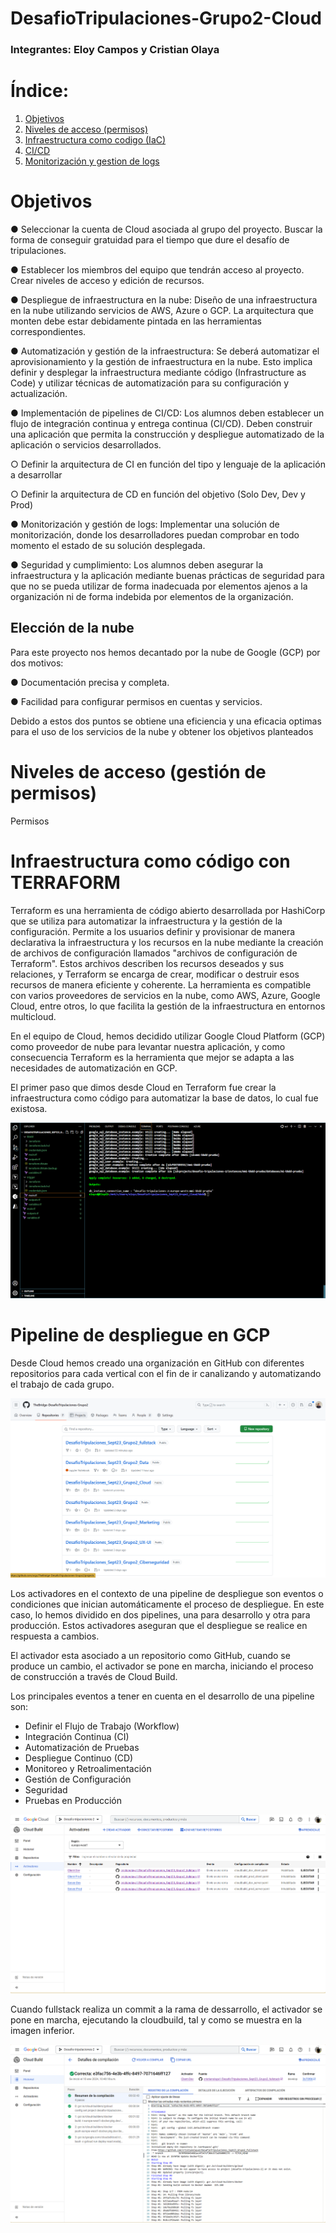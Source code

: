 # DesafioTripulaciones-Grupo2-Cloud
### Integrantes: Eloy Campos y Cristian Olaya

# Índice:

<ol>
  <li><a href="#objetivos"> Objetivos </a></li>
  <li><a href="#permisos"> Niveles de acceso (permisos) </a></li>
  <li><a href="#iac">Infraestructura como codigo (IaC) </a></li>
  <li><a href="#cicd"> CI/CD </a></li>
  <li><a href="#monitorizacion"> Monitorización y gestion de logs </a></li>
</ol>

<a id="objetivos"></a>

# Objetivos

● Seleccionar la cuenta de Cloud asociada al grupo del proyecto. Buscar la forma de conseguir gratuidad para el tiempo que 
dure el desafío de tripulaciones.

● Establecer los miembros del equipo que tendrán acceso al proyecto. Crear niveles de acceso y edición de recursos. 

● Despliegue de infraestructura en la nube: Diseño de una infraestructura en la nube utilizando servicios de AWS, Azure o GCP. 
La arquitectura que monten debe estar debidamente pintada en las herramientas correspondientes. 

● Automatización y gestión de la infraestructura: Se deberá automatizar el aprovisionamiento y la gestión de infraestructura en 
la nube. Esto implica definir y desplegar la infraestructura mediante código (Infrastructure as Code) y utilizar técnicas de 
automatización para su configuración y actualización.

● Implementación de pipelines de CI/CD: Los alumnos deben establecer un flujo de integración continua y entrega continua 
(CI/CD). Deben construir una aplicación que permita la construcción y despliegue automatizado de la aplicación o servicios 
desarrollados. 

○ Definir la arquitectura de CI en función del tipo y lenguaje de la aplicación a desarrollar

○ Definir la arquitectura de CD en función del objetivo (Solo Dev, Dev y Prod)

● Monitorización y gestión de logs: Implementar una solución de monitorización, donde los desarrolladores puedan comprobar 
en todo momento el estado de su solución desplegada. 

● Seguridad y cumplimiento: Los alumnos deben asegurar la infraestructura y la aplicación mediante buenas prácticas de 
seguridad para que no se pueda utilizar de forma inadecuada por elementos ajenos a la organización ni de forma indebida por 
elementos de la organización. 

## Elección de la nube

Para este proyecto nos hemos decantado por la nube de Google (GCP) por dos motivos:

● Documentación precisa y completa.

● Facilidad para configurar permisos en cuentas y servicios.

Debido a estos dos puntos se obtiene una eficiencia y una eficacia optimas para el uso de los servicios de la nube y obtener los objetivos planteados

<a id="permisos"></a>

# Niveles de acceso (gestión de permisos)

Permisos

<a id="iac"></a>

# Infraestructura como código con TERRAFORM

Terraform es una herramienta de código abierto desarrollada por HashiCorp que se utiliza para automatizar la infraestructura y la gestión de la configuración. Permite a los usuarios definir y provisionar de manera declarativa la infraestructura y los recursos en la nube mediante la creación de archivos de configuración llamados "archivos de configuración de Terraform". Estos archivos describen los recursos deseados y sus relaciones, y Terraform se encarga de crear, modificar o destruir esos recursos de manera eficiente y coherente. La herramienta es compatible con varios proveedores de servicios en la nube, como AWS, Azure, Google Cloud, entre otros, lo que facilita la gestión de la infraestructura en entornos multicloud.

En el equipo de Cloud, hemos decidido utilizar Google Cloud Platform (GCP) como proveedor de nube para levantar nuestra aplicación, y como consecuencia Terraform es la herramienta que mejor se adapta a las necesidades de automatización en GCP.

El primer paso que dimos desde Cloud en Terraform fue crear la infraestructura como código para automatizar la base de datos, lo cual fue existosa.

![Alt text](img/imagen4.png)

<a id="cicd"></a>

# Pipeline de despliegue en GCP

Desde Cloud hemos creado una organización en GitHub con diferentes repositorios para cada vertical con el fin de ir canalizando y automatizando el trabajo de cada grupo.

![Alt text](img/imagen1.png)

Los activadores en el contexto de una pipeline de despliegue son eventos o condiciones que inician automáticamente el proceso de despliegue. En este caso, lo hemos dividido en dos pipelines, una para  desarrollo y otra para producción. Estos activadores aseguran que el despliegue se realice en respuesta a cambios.

El activador esta asociado a un repositorio como GitHub, cuando se produce un cambio, el activador se pone en marcha, iniciando el proceso de construcción a través de Cloud Build.

Los principales eventos a tener en cuenta en el desarrollo de una pipeline son:

- Definir el Flujo de Trabajo (Workflow)
- Integración Continua (CI)
- Automatización de Pruebas
- Despliegue Continuo (CD)
- Monitoreo y Retroalimentación
- Gestión de Configuración
- Seguridad
- Pruebas en Producción



![Alt text](img/imagen2.png)

Cuando fullstack realiza un commit a la rama de dessarrollo, el activador se pone en marcha, ejecutando la cloudbuild, tal y como se muestra en la imagen inferior.

![Alt text](img/imagen3.png)







